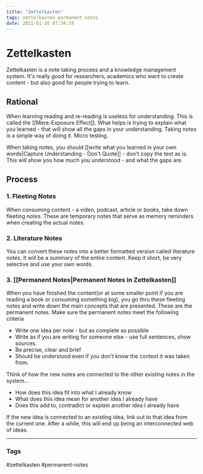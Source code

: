 ```yaml
---
title: "Zettelkasten"
tags: zettelkasten permanent-notes
date: 2021-01-20 07:34:19
---
```


# Zettelkasten

Zettelkasten is a note taking process and a knowledge management system. It's really good for researchers, academics who want to create content - but also good for people trying to learn.

## Rational

When learning reading and re-reading is useless for understanding. This is called the [[Mere-Exposure Effect]]. What helps is trying to explain what you learned - that will show all the gaps in your understanding.  Taking notes is a simple way of doing it. Micro testing.

When taking notes, you should [[write what you learned in your own words|Capture Understanding - Don't Quote]] - don't copy the text as is. This will show you how much you understood - and what the gaps are.

## Process

### 1. Fleeting Notes
When consuming content - a video, podcast, article or books, take down fleeting notes. These are temporary notes that serve as memory reminders when creating the actual notes.

### 2. Literature Notes
You can convert these notes into a better formatted version called literature notes. It will be a summary of the entire content. Keep it short, be very selective and use your own words.

### 3. [[Permanent Notes|Permanent Notes in Zettelkasten]]

When you have finished the content(or at some smaller point if you are reading a book or consuming something big), you go thru these fleeting notes and write down the main concepts that are presented. These are the permanent notes. Make sure the permanent notes meet the following criteria

- Write one idea per note - but as complete as possible
- Write as if you are writing for someone else - use full sentences, show sources.
- Be precise, clear and brief
- Should be understood even if you don't know the context it was taken from.

Think of how the new notes are connected to the other existing notes in the system...
- How does this idea fit into what I already know
- What does this idea mean for another idea I already have
- Does this add to, contradict or explain another idea I already have

If the new idea is connected to an existing idea, link out to that idea from the current one. After a while, this will end up being an interconnected web of ideas.

---
### Tags
#zettelkasten #permanent-notes
